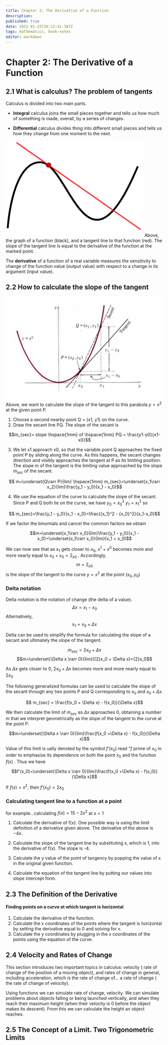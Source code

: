 ```yaml
---
title: Chapter 2: The Derivative of a Function
description: 
published: true
date: 2021-01-25T20:12:42.367Z
tags: mathematics, book-notes
editor: markdown
---
```


# Chapter 2: The Derivative of a Function

## 2.1 What is calculus? The problem of tangents
Calculus is divided into two main parts.

* **Integral** calculus joins the small pieces together and tells us how much of something is made, overall, by a series of changes.

* **Differential** calculus divides thing into different small pieces and tells us how they change from one moment to the next.

![tangent_to_a_curve.png](/tangent_to_a_curve.png)
Above, the graph of a function (black), and a tangent line to that function (red). The slope of the tangent line is equal to the derivative of the function at the marked point.

The **derivative** of a function of a real variable measures the sensitivity to change of the function value (output value) with respect to a change in its argument (input value).

## 2.2 How to calculate the slope of the tangent

![parabola1.png](/parabola1.png)
Above, we want to calculate the slope of the tangent to this parabola $y=x^2$ at the given point P.

1) Choose a second nearby point Q = (x1, y1) on the curve.
2) Draw the secant line PQ. The slope of the secant is 

$$m_{sec}= slope \hspace{1mm} of \hspace{1mm} PQ = \frac{y1-y0}{x1-x0}$$

3) We let x1 approach x0, so that the variable point Q approaches the fixed point P by sliding along the curve. As this happens, the secant changes direction and visibly approaches the tangent at P as its limiting position. The slope *m* of the tangent is the limiting value approached by the slope $m_{sec}$ of the secant.

$$ m=\underset{Q\rarr P}{lim} \hspace{1mm} m_{sec}=\underset{x_1\rarr x_2}{lim}\frac{y_1 - y_0}{x_1 - x_0}$$   

4) We use the equation of the curve to calculate the slope of the secant. Since P and Q both lie on the curve, we have $y_0={x_0}^2$ $y_1={x_1}^2$ so

$$ m_{sec}=\frac{y_1 - y_0}{x_1 - x_0}=\frac{{x_1}^2 - {x_0}^2}{x_1-x_0}$$   

If we factor the binomials and cancel the common factors we obtain

$$m=\underset{x_1\rarr x_0}{lim}\frac{y_1 - y_0}{x_1 - x_0}=\underset{x_1\rarr x_0}{lim}(x_1 + x_0)$$

We can now see that as $x_1$ gets closer to $x_0$, $x^1$ + $x^0$ becomes more and more nearly equal to $x_0 + x_0 = {2_x}_0$ . Accordingly, 
$$ m= {2_x}_0 $$ 
is the slope of the tangent to the curve $y=x^2$ at the point $(x_0, y_0)$

### Delta notation
Delta notation is the notation of change (the delta of a value).
$$ \Delta x=x_1-x_0$$
Alternatively, 
$$x_1 = x_0 + \Delta x$$

Delta can be used to simplify the formula for calculating the slope of a secant and ultimately the slope of the tangent.

$$m_{sec}=2x_0+\Delta x$$
$$m=\underset{\Delta x \rarr 0}{lim}({2}x_0 + \Delta x)={2}x_0$$

As $\Delta x$ gets closer to 0, ${2}x_0+\Delta x$ becomes more and more nearly equal to ${2}x_0$

The following generalized formulas can be used to calculate the slope of the secant through any two points P and Q corresponding to $x_0$ and $x_0 + \Delta x$. 


$$ m_{sec} = \frac{f(x_0 + \Delta x) - f(x_0)}{\Delta x}$$ 

We then calculate the limit of $m_{sec}$ as $\Delta x$ approaches 0, obtaining a number m that we interpret geometrically as the slope of the tangent to the curve at the point P.

$$m=\underset{\Delta x \rarr 0}{lim}\frac{f(x_0 +\Delta x) - f(x_0)}{\Delta x}$$

Value of this limit is ually denoted by the symbol $f'(x_0)$ read "$f$ prime of $x_0$ in order to emphasize its dependence on both the point $x_0$ and the function $f(x)$ .
Thus we have 

$$f'(x_0)=\underset{\Delta x \rarr 0}{lim}\frac{f(x_0 +\Delta x) - f(x_0)}{\Delta x}$$ 

If $f(x)=x^2$, then $f'(x_0) = {2}x_0$ 


### Calculating tangent line to a function at a point
for example.. calculating 
$f(x)=15-2x^2$ at $x=1$
1) Calculate the derivative of f(x). One possible way is using the limit definition of a derivative given above. The derivative of the above is $-4x$.

2) Calculate the slope of the tangent line by substituting x, which is 1, into the derivative of f(x). The slope is -4.
3) Calculate the y value of the point of tangency by popping the value of x in the original given function.
4) Calculate the equation of the tangent line by putting our values into slope intercept form.

## 2.3 The Definition of the Derivative

#### Finding points on a curve at which tangent is horizontal
1) Calculate the derivative of the function. 
2) Calculate the x coordinates of the points where the tangent is horizontal by setting the derivative equal to 0 and solving for x.
3) Calculate the y coordinates by plugging in the x coordinates of the points using the equation of the curve.

## 2.4 Velocity and Rates of Change

This section introduces two important topics in calculus: velocity ( rate of change of the position of a moving object), and rates of change in general, including acceleration, which is the rate of change of... a rate of change ( the rate of change of velocity).

Using functions we can simulate rate of change, velocity. We can simulate problems about objects falling or being launched vertically, and when they reach their maximum height (when their velocity is 0 before the object makes its descent). From this we can calculate the height an object reaches.

## 2.5 The Concept of a Limit. Two Trigonometric Limits

